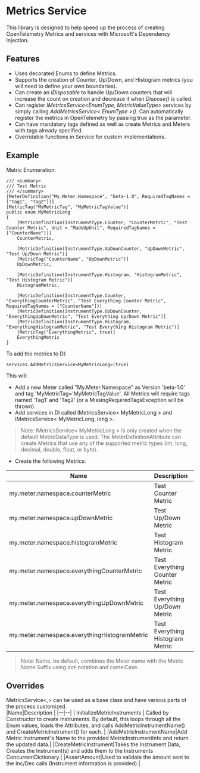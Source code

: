 # Metrics Service

This library is designed to help speed up the process of creating OpenTelemetry Metrics and services with Microsoft's Dependency Injection. 

## Features

 - Uses decorated Enums to define Metrics.
 - Supports the creation of Counter, Up/Down, and Histogram metrics (you will need to define your own boundaries).
 - Can create an *IDisposable* to handle Up/Down counters that will increase the count on creation and decrease it when *Dispose()* is called.
 - Can register *IMetricsService<EnumType, MetricValueType>* services by simply calling *AddMetricsService< EnumType >()*.  Can automatically register the metrics in OpenTelemetry by passing true as the parameter.
 - Can have mandatory tags defined as well as create Metrics and Meters with tags already specified.
 - Overridable functions in Service for custom implementations.

## Example

Metric Enumeration:

    /// <summary>
    /// Test Metric
    /// </summary>
    [MeterDefinition("My.Meter.Namespace", "beta-1.0", RequiredTagNames = ["Tag1", "Tag2"])]
    [MetricTag("MyMetricTag", "MyMetricTagValue")]
    public enum MyMetricLong
    {
        [MetricDefinition(InstrumentType.Counter, "CounterMetric", "Test Counter Metric", Unit = "MadeUpUnit", RequiredTagNames = ["CounterName"])]
        CounterMetric,
     
        [MetricDefinition(InstrumentType.UpDownCounter, "UpDownMetric", "Test Up/Down Metric")]
        [MetricTag("CounterName", "UpDownMetric")]
        UpDownMetric,
     
        [MetricDefinition(InstrumentType.Histogram, "HistogramMetric", "Test Histogram Metric")]
        HistogramMetric,
     
        [MetricDefinition(InstrumentType.Counter, "EverythingCounterMetric", "Test Everything Counter Metric", RequiredTagNames = ["CounterName"])]
        [MetricDefinition(InstrumentType.UpDownCounter, "EverythingUpDownMetric", "Test Everything Up/Down Metric")]
        [MetricDefinition(InstrumentType.Histogram, "EverythingHistogramMetric", "Test Everything Histogram Metric")]
        [MetricTag("EverythingMetric", true)]
        EverythingMetric
    }
To add the metrics to DI:

    services.AddMetricsService<MyMetricLong>(true)

This will:

 - Add a new Meter called "My.Meter.Namespace" as Version 'beta-1.0' and tag 'MyMetricTag='MyMetricTagValue'.  All Metrics will require tags named 'Tag1' and 'Tag2' (or a MissingRequiredTagsException will be thrown).
 - Add services in DI called IMetricsService< MyMetricLong > and IMetricsService< MyMetricLong, long >.

> Note: IMetricsService< MyMetricLong > is only created when the default MetricDataType is used.  The MeterDefinitionAttribute can create Metrics that use any of the supported metric types (int, long, decimal, double, float, or byte).

 - Create the following Metrics:
 
| Name | Description | Created With Tags| Required Tags | 
|--|--|--|--|
| my.meter.namespace.counterMetric | Test Counter Metric |"CounterName"="UpDownMetric"| "Tag1", "Tag2", "CounterName"|
| my.meter.namespace.upDownMetric | Test Up/Down Metric ||"Tag1", "Tag2" |
| my.meter.namespace.histogramMetric | Test Histogram Metric ||"Tag1", "Tag2" |
| my.meter.namespace.everythingCounterMetric | Test Everything Counter Metric |"EverythingMetric"=true|"Tag1", "Tag2", "CounterName" |
| my.meter.namespace.everythingUpDownMetric | Test Everything Up/Down Metric |"EverythingMetric"=true|"Tag1", "Tag2" |
| my.meter.namespace.everythingHistogramMetric |Test Everything Histogram Metric  |"EverythingMetric"=true |"Tag1", "Tag2"|

> Note: Name, be default, combines the Meter name with the Metric Name Suffix using dot-notation and camelCase. 

## Overrides
MetricsService<,> can be used as a base class and have various parts of the process customized.  
|Name|Description  |
|--|--|
| InitializeMetricInstruments | Called by Constructor to create Instruments.  By default, this loops through all the Enum values, loads the Attributes, and calls AddMetricInstrumentName() and CreateMetricInstrument() for each. |
|AddMetricInstrumentName|Add Metric Instrument's Name to the provided MetricInstrumentInfo and return the updated data.|
|CreateMetricInstrument|Takes the Instrument Data, Creates the Instrument(s) and adds them to the Instruments ConcurrentDictionary.|
|AssertAmount|Used to validate the amount sent to the Inc/Dec calls (Instrument information is provided).|